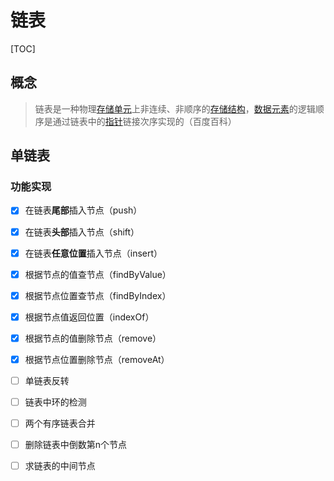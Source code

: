 # 链表

[TOC]



## 概念

> 链表是一种物理[存储单元](https://baike.baidu.com/item/存储单元/8727749)上非连续、非顺序的[存储结构](https://baike.baidu.com/item/存储结构/350782)，[数据元素](https://baike.baidu.com/item/数据元素/715313)的逻辑顺序是通过链表中的[指针](https://baike.baidu.com/item/指针/2878304)链接次序实现的（百度百科）



## 单链表

### 功能实现

- [x] 在链表**尾部**插入节点（push）

- [x] 在链表**头部**插入节点（shift）

- [x] 在链表**任意位置**插入节点（insert）

- [x] 根据节点的值查节点（findByValue）

- [x] 根据节点位置查节点（findByIndex）

- [x] 根据节点值返回位置（indexOf）

- [x] 根据节点的值删除节点（remove）

- [x] 根据节点位置删除节点（removeAt）

- [ ] 单链表反转

- [ ] 链表中环的检测

- [ ] 两个有序链表合并

- [ ] 删除链表中倒数第n个节点

- [ ] 求链表的中间节点

  
